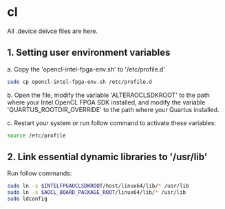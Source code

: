 # cl
All .device deivce files are here.

## 1. Setting  user environment variables
a. Copy the 'opencl-intel-fpga-env.sh' to '/etc/profile.d'
```bash
sudo cp opencl-intel-fpga-env.sh /etc/profile.d 
``` 
b. Open the file, modify the variable 'ALTERAOCLSDKROOT' to the path where your Intel OpenCL FPGA SDK installed,
and modify the variable 'QUARTUS_ROOTDIR_OVERRIDE' to the path where your Quartus installed.

c. Restart your system or run follow command to activate these variables:
```bash
source /etc/profile
```

## 2. Link essential dynamic libraries to '/usr/lib'
Run follow commands:
```bash
sudo ln -s $INTELFPGAOCLSDKROOT/host/linux64/lib/* /usr/lib
sudo ln -s $AOCL_BOARD_PACKAGE_ROOT/linux64/lib/* /usr/lib
sudo ldconfig
```

